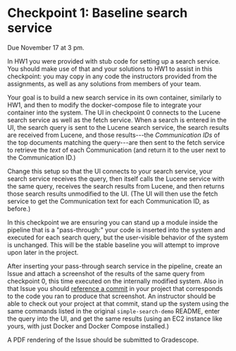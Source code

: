 # Checkpoint 1: Baseline search service

Due November 17 at 3 pm.

In HW1 you were provided with stub code for setting up a search
service.  You should make use of that and your solutions to HW1 to
assist in this checkpoint: you may copy in any code the instructors
provided from the assignments, as well as any solutions from members
of your team.

Your goal is to build a new search service in its own container,
similarly to HW1, and then to modify the docker-compose file to
integrate your container into the system.  The UI in checkpoint 0
connects to the Lucene search service as well as the fetch service.
When a search is entered in the UI, the search query is sent to the
Lucene search service, the search results are received from Lucene, and
those results---the *Communication IDs* of the top documents matching
the query---are then sent to the fetch service to retrieve the *text*
of each Communication (and return it to the user next to the
Communication ID.)

Change this setup so that the UI connects to your search service, your
search service receives the query, then itself calls the Lucene service
with the same query, receives the search results from Lucene, and then
returns those search results unmodified to the UI.  (The UI will then
use the fetch service to get the Communication text for each
Communication ID, as before.)

In this checkpoint we are ensuring you can stand up a module inside the
pipeline that is a "pass-through:" your code is inserted into the
system and executed for each search query, but the user-visible
behavior of the system is unchanged.  This will be the stable baseline
you will attempt to improve upon later in the project.

After inserting your pass-through search service in the pipeline,
create an Issue and attach a screenshot of the results of the same
query from checkpoint 0, this time executed on the internally modified
system.  Also in that Issue you should
[reference a
commit](https://help.github.com/articles/autolinked-references-and-urls/)
in your project that corresponds to the code you ran to produce that
screenshot.  An instructor should be able to check out your project at
that commit, stand up the system using the same commands listed in the
original `simple-search-demo` README, enter the query into the UI, and
get the same results (using an EC2 instance like yours, with just
Docker and Docker Compose installed.)

A PDF rendering of the Issue should be submitted to Gradescope.
